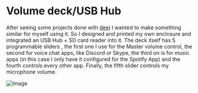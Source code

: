 # Volume deck/USB Hub
After seeing some projects done with [deej](https://github.com/omriharel/deej) I wanted to make something similar for myself using it. So I designed and printed my own enclosure and integrated an USB Hub + SD card reader into it. The deck itself has 5 programmable sliders , the first one I use for the Master volume control, the second for voice chat apps, like Discord or Skype, the third on is for music apps (in this case I only have it configured for the Spotify App) and the fourth controls every other app. Finally, the fifth slider controls my microphone volume.

![Image](deck.jpg)
